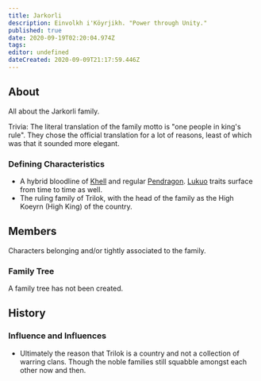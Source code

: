 ```yaml
---
title: Jarkorli
description: Einvolkh i'Köyrjikh. "Power through Unity."
published: true
date: 2020-09-19T02:20:04.974Z
tags: 
editor: undefined
dateCreated: 2020-09-09T21:17:59.446Z
---
```


## About

All about the Jarkorli family.

Trivia: The literal translation of the family motto is "one people in king's rule". They chose the official translation for a lot of reasons, least of which was that it sounded more elegant.

### Defining Characteristics

- A hybrid bloodline of [Khell](/species/khell "wikilink") and regular [Pendragon](/species/pendragon "wikilink"). [Lukuo](/species/lukuo "wikilink") traits surface from time to time as well.
- The ruling family of Trilok, with the head of the family as the High Koeyrn (High King) of the country.

## Members

Characters belonging and/or tightly associated to the family.

### Family Tree

A family tree has not been created.

## History

### Influence and Influences

- Ultimately the reason that Trilok is a country and not a collection of warring clans. Though the noble families still squabble amongst each other now and then.